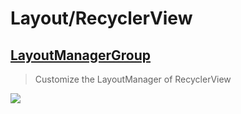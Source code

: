 # Layout/RecyclerView

## [LayoutManagerGroup](https://github.com/DingMouRen/LayoutManagerGroup)
> Customize the LayoutManager of RecyclerView

![](https://github.com/DingMouRen/LayoutManagerGroup/raw/master/picture/img1.gif)

